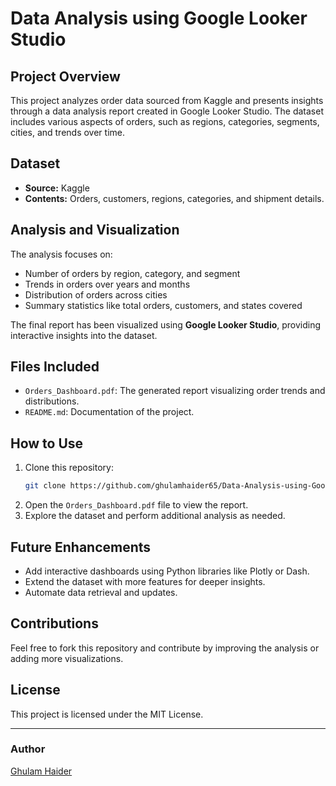 # Data Analysis using Google Looker Studio

## Project Overview
This project analyzes order data sourced from Kaggle and presents insights through a data analysis report created in Google Looker Studio. The dataset includes various aspects of orders, such as regions, categories, segments, cities, and trends over time.

## Dataset
- **Source:** Kaggle
- **Contents:** Orders, customers, regions, categories, and shipment details.

## Analysis and Visualization
The analysis focuses on:
- Number of orders by region, category, and segment
- Trends in orders over years and months
- Distribution of orders across cities
- Summary statistics like total orders, customers, and states covered

The final report has been visualized using **Google Looker Studio**, providing interactive insights into the dataset.

## Files Included
- `Orders_Dashboard.pdf`: The generated report visualizing order trends and distributions.
- `README.md`: Documentation of the project.

## How to Use
1. Clone this repository:
   ```bash
   git clone https://github.com/ghulamhaider65/Data-Analysis-using-Google-Looker-Studio.git
   ```
2. Open the `Orders_Dashboard.pdf` file to view the report.
3. Explore the dataset and perform additional analysis as needed.

## Future Enhancements
- Add interactive dashboards using Python libraries like Plotly or Dash.
- Extend the dataset with more features for deeper insights.
- Automate data retrieval and updates.

## Contributions
Feel free to fork this repository and contribute by improving the analysis or adding more visualizations.

## License
This project is licensed under the MIT License.

---
### Author
[Ghulam Haider](https://www.linkedin.com/in/ghulam-haider-586177297/)
